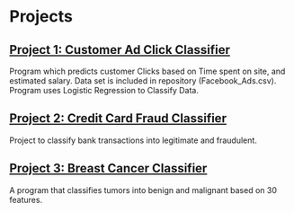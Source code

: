 # Projects
## [Project 1: Customer Ad Click Classifier](https://alidaoui.github.io/Customer-Clicks-Predictor/)
Program which predicts customer Clicks based on Time spent on site, and estimated salary. Data set is included in repository (Facebook_Ads.csv). Program uses Logistic Regression to Classify Data.

## [Project 2: Credit Card Fraud Classifier](https://alidaoui.github.io/Credit-Card-Fraud-Classifier/)
Project to classify bank transactions into legitimate and fraudulent.

## [Project 3: Breast Cancer Classifier](https://alidaoui.github.io/Breast-Cancer-Classifier/)
A program that classifies tumors into benign and malignant based on 30 features.
